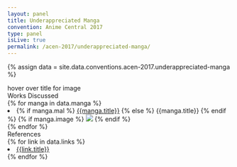 ```yaml
---
layout: panel
title: Underappreciated Manga
convention: Anime Central 2017
type: panel
isLive: true
permalink: /acen-2017/underappreciated-manga/
---
```


{% assign data = site.data.conventions.acen-2017.underappreciated-manga %}

<div class="manga-list">
<div class="manga-img default"> hover over title for image </div>
<div class="manga-header"> Works Discussed </div>
{% for manga in data.manga %}
  <li class="manga-item">
    {% if manga.mal %}
      <a href="https://myanimelist.net/manga/{{manga.mal}}/" target="_blank">{{manga.title}}</a>
    {% else %}
      <span>{{manga.title}}</span>
    {% endif %}
    {% if manga.image %}
      <img class="manga-img" src="/images/conventions/{{manga.image}}" />
    {% endif %}
  </li>
{% endfor %}
</div>

<div class="manga-header"> References </div>
{% for link in data.links %}
  <li class="manga-link">
    <a href="{{link.url}}" target="_blank">{{link.title}}</a>
  </li>
{% endfor %}
